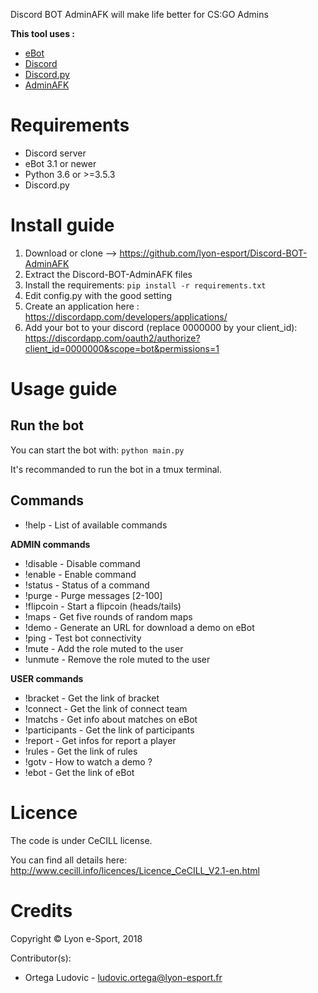 Discord BOT AdminAFK will make life better for CS:GO Admins

**This tool uses :**

* [eBot](http://www.esport-tools.net/ebot/)
* [Discord](https://discordapp.com/)
* [Discord.py](https://github.com/Rapptz/discord.py)
* [AdminAFK](https://github.com/lyon-esport/AdminAFK)

# Requirements

* Discord server
* eBot 3.1 or newer
* Python 3.6 or >=3.5.3
* Discord.py

# Install guide

1. Download or clone –> https://github.com/lyon-esport/Discord-BOT-AdminAFK
2. Extract the Discord-BOT-AdminAFK files
3. Install the requirements: `pip install -r requirements.txt`
4. Edit config.py with the good setting
5. Create an application here : https://discordapp.com/developers/applications/
6. Add your bot to your discord (replace 0000000 by your client_id): https://discordapp.com/oauth2/authorize?client_id=0000000&scope=bot&permissions=1

# Usage guide

## Run the bot

You can start the bot with: `python main.py`

It's recommanded to run the bot in a tmux terminal.

## Commands
* !help - List of available commands

**ADMIN commands**

* !disable - Disable command
* !enable  - Enable command
* !status   - Status of a command
* !purge    - Purge messages [2-100]
* !flipcoin - Start a flipcoin (heads/tails)
* !maps     - Get five rounds of random maps
* !demo		- Generate an URL for download a demo on eBot
* !ping - Test bot connectivity
* !mute - Add the role muted to the user
* !unmute - Remove the role muted to the user

**USER commands**

* !bracket      - Get the link of bracket
* !connect      - Get the link of connect team
* !matchs       - Get info about matches on eBot
* !participants - Get the link of participants
* !report       - Get infos for report a player
* !rules        - Get the link of rules
* !gotv         - How to watch a demo ?
* !ebot         - Get the link of eBot

# Licence

The code is under CeCILL license.

You can find all details here: http://www.cecill.info/licences/Licence_CeCILL_V2.1-en.html

# Credits

Copyright © Lyon e-Sport, 2018

Contributor(s):

* Ortega Ludovic - ludovic.ortega@lyon-esport.fr
